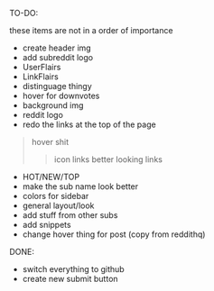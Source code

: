 TO-DO:

these items are not in a order of importance

- create header img
- add subreddit logo
- UserFlairs
- LinkFlairs
- distinguage thingy
- hover for downvotes
- background img
- reddit logo
- redo the links at the top of the page
>hover shit
>>icon
>>links
>>better looking links
- HOT/NEW/TOP
- make the sub name look better
- colors for sidebar
- general layout/look
- add stuff from other subs
- add snippets
- change hover thing for post (copy from reddithq)


DONE:

- switch everything to github
- create new submit button